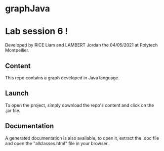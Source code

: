 # graphJava
# Lab session 6 !

Developed by RICE Liam and LAMBERT Jordan the 04/05/2021 at Polytech Montpellier.

## Content 

This repo contains a graph developed in Java language. 

## Launch

To open the project, simply download the repo's content and click on the .jar file.

## Documentation

A generated documentation is also available, to open it, extract the .doc file and open the "allclasses.html" file in your browser.
